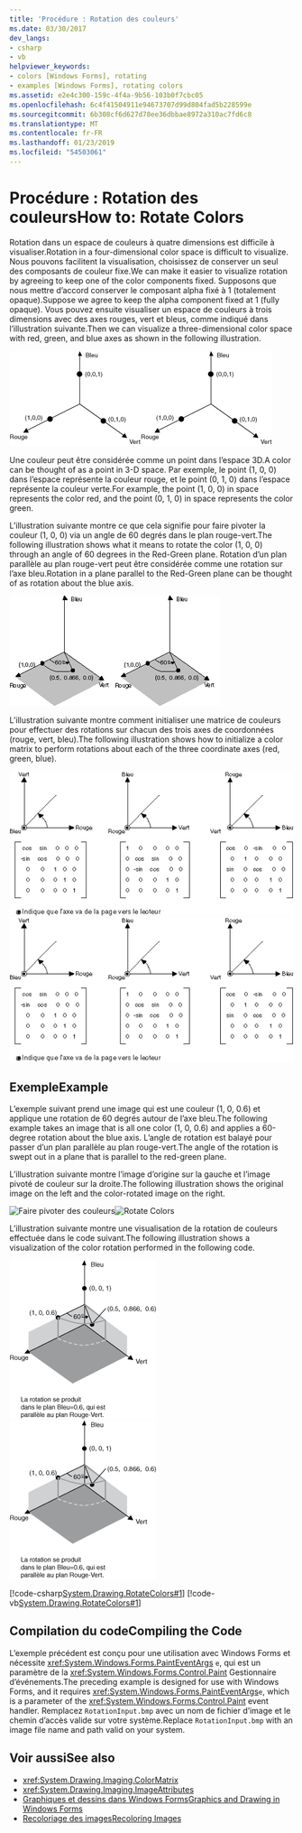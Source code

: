 ```yaml
---
title: 'Procédure : Rotation des couleurs'
ms.date: 03/30/2017
dev_langs:
- csharp
- vb
helpviewer_keywords:
- colors [Windows Forms], rotating
- examples [Windows Forms], rotating colors
ms.assetid: e2e4c300-159c-4f4a-9b56-103b0f7cbc05
ms.openlocfilehash: 6c4f41504911e94673707d99d804fad5b228599e
ms.sourcegitcommit: 6b308cf6d627d78ee36dbbae8972a310ac7fd6c8
ms.translationtype: MT
ms.contentlocale: fr-FR
ms.lasthandoff: 01/23/2019
ms.locfileid: "54503061"
---
```

# <a name="how-to-rotate-colors"></a><span data-ttu-id="c6bb6-102">Procédure : Rotation des couleurs</span><span class="sxs-lookup"><span data-stu-id="c6bb6-102">How to: Rotate Colors</span></span>
<span data-ttu-id="c6bb6-103">Rotation dans un espace de couleurs à quatre dimensions est difficile à visualiser.</span><span class="sxs-lookup"><span data-stu-id="c6bb6-103">Rotation in a four-dimensional color space is difficult to visualize.</span></span> <span data-ttu-id="c6bb6-104">Nous pouvons facilitent la visualisation, choisissez de conserver un seul des composants de couleur fixe.</span><span class="sxs-lookup"><span data-stu-id="c6bb6-104">We can make it easier to visualize rotation by agreeing to keep one of the color components fixed.</span></span> <span data-ttu-id="c6bb6-105">Supposons que nous mettre d’accord conserver le composant alpha fixé à 1 (totalement opaque).</span><span class="sxs-lookup"><span data-stu-id="c6bb6-105">Suppose we agree to keep the alpha component fixed at 1 (fully opaque).</span></span> <span data-ttu-id="c6bb6-106">Vous pouvez ensuite visualiser un espace de couleurs à trois dimensions avec des axes rouges, vert et bleus, comme indiqué dans l’illustration suivante.</span><span class="sxs-lookup"><span data-stu-id="c6bb6-106">Then we can visualize a three-dimensional color space with red, green, and blue axes as shown in the following illustration.</span></span>  
  
 <span data-ttu-id="c6bb6-107">![Recoloriage](../../../../docs/framework/winforms/advanced/media/recoloring03.gif "recoloring03")</span><span class="sxs-lookup"><span data-stu-id="c6bb6-107">![Recoloring](../../../../docs/framework/winforms/advanced/media/recoloring03.gif "recoloring03")</span></span>  
  
 <span data-ttu-id="c6bb6-108">Une couleur peut être considérée comme un point dans l’espace 3D.</span><span class="sxs-lookup"><span data-stu-id="c6bb6-108">A color can be thought of as a point in 3-D space.</span></span> <span data-ttu-id="c6bb6-109">Par exemple, le point (1, 0, 0) dans l’espace représente la couleur rouge, et le point (0, 1, 0) dans l’espace représente la couleur verte.</span><span class="sxs-lookup"><span data-stu-id="c6bb6-109">For example, the point (1, 0, 0) in space represents the color red, and the point (0, 1, 0) in space represents the color green.</span></span>  
  
 <span data-ttu-id="c6bb6-110">L’illustration suivante montre ce que cela signifie pour faire pivoter la couleur (1, 0, 0) via un angle de 60 degrés dans le plan rouge-vert.</span><span class="sxs-lookup"><span data-stu-id="c6bb6-110">The following illustration shows what it means to rotate the color (1, 0, 0) through an angle of 60 degrees in the Red-Green plane.</span></span> <span data-ttu-id="c6bb6-111">Rotation d’un plan parallèle au plan rouge-vert peut être considérée comme une rotation sur l’axe bleu.</span><span class="sxs-lookup"><span data-stu-id="c6bb6-111">Rotation in a plane parallel to the Red-Green plane can be thought of as rotation about the blue axis.</span></span>  
  
 <span data-ttu-id="c6bb6-112">![Recoloriage](../../../../docs/framework/winforms/advanced/media/recoloring04.gif "recoloring04")</span><span class="sxs-lookup"><span data-stu-id="c6bb6-112">![Recoloring](../../../../docs/framework/winforms/advanced/media/recoloring04.gif "recoloring04")</span></span>  
  
 <span data-ttu-id="c6bb6-113">L’illustration suivante montre comment initialiser une matrice de couleurs pour effectuer des rotations sur chacun des trois axes de coordonnées (rouge, vert, bleu).</span><span class="sxs-lookup"><span data-stu-id="c6bb6-113">The following illustration shows how to initialize a color matrix to perform rotations about each of the three coordinate axes (red, green, blue).</span></span>  
  
 <span data-ttu-id="c6bb6-114">![Recoloring](../../../../docs/framework/winforms/advanced/media/recoloring05.gif "recoloring05")</span><span class="sxs-lookup"><span data-stu-id="c6bb6-114">![Recoloring](../../../../docs/framework/winforms/advanced/media/recoloring05.gif "recoloring05")</span></span>  
  
## <a name="example"></a><span data-ttu-id="c6bb6-115">Exemple</span><span class="sxs-lookup"><span data-stu-id="c6bb6-115">Example</span></span>  
 <span data-ttu-id="c6bb6-116">L’exemple suivant prend une image qui est une couleur (1, 0, 0.6) et applique une rotation de 60 degrés autour de l’axe bleu.</span><span class="sxs-lookup"><span data-stu-id="c6bb6-116">The following example takes an image that is all one color (1, 0, 0.6) and applies a 60-degree rotation about the blue axis.</span></span> <span data-ttu-id="c6bb6-117">L’angle de rotation est balayé pour passer d’un plan parallèle au plan rouge-vert.</span><span class="sxs-lookup"><span data-stu-id="c6bb6-117">The angle of the rotation is swept out in a plane that is parallel to the red-green plane.</span></span>  
  
 <span data-ttu-id="c6bb6-118">L’illustration suivante montre l’image d’origine sur la gauche et l’image pivoté de couleur sur la droite.</span><span class="sxs-lookup"><span data-stu-id="c6bb6-118">The following illustration shows the original image on the left and the color-rotated image on the right.</span></span>  
  
 <span data-ttu-id="c6bb6-119">![Faire pivoter des couleurs](../../../../docs/framework/winforms/advanced/media/colortrans5.png "colortrans5")</span><span class="sxs-lookup"><span data-stu-id="c6bb6-119">![Rotate Colors](../../../../docs/framework/winforms/advanced/media/colortrans5.png "colortrans5")</span></span>  
  
 <span data-ttu-id="c6bb6-120">L’illustration suivante montre une visualisation de la rotation de couleurs effectuée dans le code suivant.</span><span class="sxs-lookup"><span data-stu-id="c6bb6-120">The following illustration shows a visualization of the color rotation performed in the following code.</span></span>  
  
 <span data-ttu-id="c6bb6-121">![Recoloriage](../../../../docs/framework/winforms/advanced/media/recoloring06.gif "recoloring06")</span><span class="sxs-lookup"><span data-stu-id="c6bb6-121">![Recoloring](../../../../docs/framework/winforms/advanced/media/recoloring06.gif "recoloring06")</span></span>  
  
 [!code-csharp[System.Drawing.RotateColors#1](../../../../samples/snippets/csharp/VS_Snippets_Winforms/System.Drawing.RotateColors/CS/Form1.cs#1)]
 [!code-vb[System.Drawing.RotateColors#1](../../../../samples/snippets/visualbasic/VS_Snippets_Winforms/System.Drawing.RotateColors/VB/Form1.vb#1)]  
  
## <a name="compiling-the-code"></a><span data-ttu-id="c6bb6-122">Compilation du code</span><span class="sxs-lookup"><span data-stu-id="c6bb6-122">Compiling the Code</span></span>  
 <span data-ttu-id="c6bb6-123">L’exemple précédent est conçu pour une utilisation avec Windows Forms et nécessite <xref:System.Windows.Forms.PaintEventArgs> `e`, qui est un paramètre de la <xref:System.Windows.Forms.Control.Paint> Gestionnaire d’événements.</span><span class="sxs-lookup"><span data-stu-id="c6bb6-123">The preceding example is designed for use with Windows Forms, and it requires <xref:System.Windows.Forms.PaintEventArgs>`e`, which is a parameter of the <xref:System.Windows.Forms.Control.Paint> event handler.</span></span> <span data-ttu-id="c6bb6-124">Remplacez `RotationInput.bmp` avec un nom de fichier d’image et le chemin d’accès valide sur votre système.</span><span class="sxs-lookup"><span data-stu-id="c6bb6-124">Replace `RotationInput.bmp` with an image file name and path valid on your system.</span></span>  
  
## <a name="see-also"></a><span data-ttu-id="c6bb6-125">Voir aussi</span><span class="sxs-lookup"><span data-stu-id="c6bb6-125">See also</span></span>
- <xref:System.Drawing.Imaging.ColorMatrix>
- <xref:System.Drawing.Imaging.ImageAttributes>
- [<span data-ttu-id="c6bb6-126">Graphiques et dessins dans Windows Forms</span><span class="sxs-lookup"><span data-stu-id="c6bb6-126">Graphics and Drawing in Windows Forms</span></span>](../../../../docs/framework/winforms/advanced/graphics-and-drawing-in-windows-forms.md)
- [<span data-ttu-id="c6bb6-127">Recoloriage des images</span><span class="sxs-lookup"><span data-stu-id="c6bb6-127">Recoloring Images</span></span>](../../../../docs/framework/winforms/advanced/recoloring-images.md)
